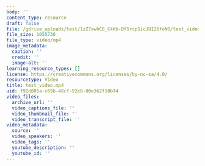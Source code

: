 ```yaml
---
body: ''
content_type: resource
draft: false
file: /gdrive_uploads/test/1zZ7awhC8_C4Kb-Df5rcpSicJUI26foNO/test_video.mp4
file_size: 1055736
file_type: video/mp4
image_metadata:
  caption: ''
  credit: ''
  image-alt: ''
learning_resource_types: []
license: https://creativecommons.org/licenses/by-nc-sa/4.0/
resourcetype: Video
title: test_video.mp4
uid: f92d805a-c69b-48cf-92c8-00e362f10bf4
video_files:
  archive_url: ''
  video_captions_file: ''
  video_thumbnail_file: ''
  video_transcript_file: ''
video_metadata:
  source: ''
  video_speakers: ''
  video_tags: ''
  youtube_description: ''
  youtube_id: ''
---
```

